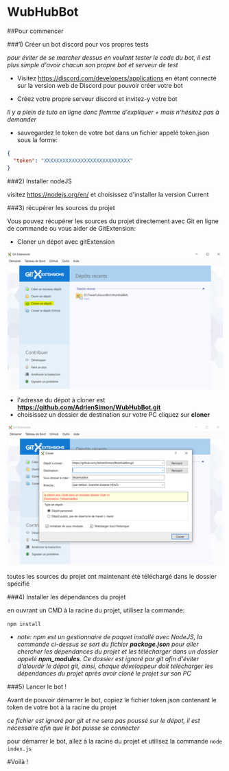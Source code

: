 # WubHubBot


##Pour commencer

###1) Créer un bot discord pour vos propres tests

*pour éviter de se marcher dessus en voulant tester le code du bot, il est plus simple d'avoir
chacun son propre bot et serveur de test*

- Visitez https://discord.com/developers/applications en étant connecté
sur la version web de Discord pour pouvoir créer votre bot

- Créez votre propre serveur discord et invitez-y votre bot

*Il y a plein de tuto en ligne donc flemme d'expliquer + mais n'hésitez pas à demander*


- sauvegardez le token de votre bot dans un fichier appelé token.json sous la forme: 

````json
{
  "token": "XXXXXXXXXXXXXXXXXXXXXXXXXXXX"
}
````



###2) Installer nodeJS

visitez https://nodejs.org/en/ et choisissez d'installer la version Current



###3) récupérer les sources du projet

Vous pouvez récupérer les sources du projet directement avec Git en ligne de commande ou vous aider de GitExtension:

- Cloner un dépot avec gitExtension

![gitExtension](readmeImages/git1.PNG)

- l'adresse du dépot à cloner est __https://github.com/AdrienSimon/WubHubBot.git__
- choisissez un dossier de destination sur votre PC cliquez sur **cloner**

![gitExtension](readmeImages/git2.PNG)

toutes les sources du projet ont maintenant été téléchargé dans le dossier spécifié

###4) Installer les dépendances du projet

en ouvrant un CMD à la racine du projet, utilisez la commande:

`npm install`

- *note: npm est un gestionnaire de paquet installé avec NodeJS, la commande 
ci-dessus se sert du fichier __package.json__ pour aller chercher les dépendances du projet
et les télécharger dans un dossier appelé __npm_modules__. 
Ce dossier est ignoré par git afin d'éviter d'alourdir le dépot git, ainsi, chaque
développeur doit télécharger les dépendances du projet après avoir cloné le projet
sur son PC*

###5) Lancer le bot !

Avant de pouvoir démarrer le bot, copiez le fichier token.json contenant le token
de votre bot à la racine du projet

*ce fichier est ignoré par git et ne sera pas poussé sur le dépot, il est nécessaire afin que le bot puisse se connecter*

pour démarrer le bot, allez à la racine du projet et utilisez la commande
`node index.js`


#Voilà !